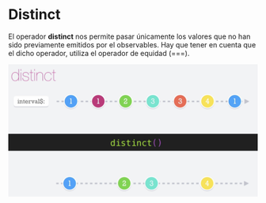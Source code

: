 # Distinct

El operador __distinct__ nos permite pasar únicamente los valores que no han sido previamente emitidos por el observables.
Hay que tener en cuenta que el dicho operador, utiliza el operador de equidad (===).

![distinct](./../imgs/distinct.png "distinct")